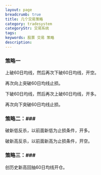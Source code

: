 ```yaml
---
layout: page
breadcrumb: true
title: 几个交易策略
category: tradesystem
categoryStr: 交易系统
tags: 
keywords: 股票 交易 策略
description: 
---
```




### 策略一

上破60日均线，然后再次下破60日均线，开空。

再次向上突破60日均线止损。

下破60日均线，然后再次上破60日均线，开多。

再次向下突破60日均线止损。

### 策略二：###

破新低反杀，以前面新低为止损条件，开多。

破新高反杀，以前面新高为止损条件，开空。

### 策略三：###

创历史新高回抽60日均线开仓。



